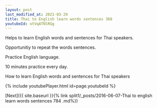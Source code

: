 ```yaml
---
layout: post
last_modified_at: 2021-03-29
title: Thai to English learn words sentences 368 
youtubeId: otVqATNlRGg
---
```

 
 
Helps to learn English words and sentences for Thai speakers.

Opportunitiy to repeat the words sentences. 

Practice English language. 
 
10 minutes practice every day. 
 
How to learn English words and sentences for Thai speakers 
 
{% include youtubePlayer.html id=page.youtubeId %}
 
 
[Next]({{ site.baseurl }}{% link  split1/_posts/2016-06-07-Thai to english learn words sentences 784 .md%})
 
